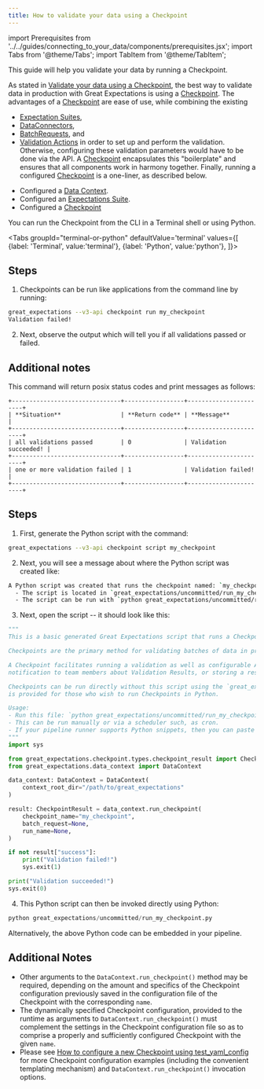 ```yaml
---
title: How to validate your data using a Checkpoint
---
```


import Prerequisites from '../../guides/connecting_to_your_data/components/prerequisites.jsx';
import Tabs from '@theme/Tabs';
import TabItem from '@theme/TabItem';

This guide will help you validate your data by running a Checkpoint.

As stated in [Validate your data using a Checkpoint](../../tutorials/getting_started/validate_your_data.md), the best way
to validate data in production with Great Expectations is using a [Checkpoint](../../reference/checkpoints_and_actions).
The advantages of a [Checkpoint](../../reference/checkpoints_and_actions) are ease of use, while combining the existing
- [Expectation Suites](../../reference/expectations/expectations),
- [DataConnectors](../../tutorials/getting_started/connect_to_data.md),
- [BatchRequests](../../reference/datasources#Batches), and
- [Validation Actions](../../reference/checkpoints_and_actions.md)
in order to set up and perform the validation.  Otherwise, configuring these validation parameters would have to be done
via the API.  A [Checkpoint](../../reference/checkpoints_and_actions) encapsulates this "boilerplate" and ensures that
all components work in harmony together.  Finally, running a configured
[Checkpoint](../../reference/checkpoints_and_actions) is a one-liner, as described below.

<Prerequisites>

- Configured a [Data Context](../../tutorials/getting_started/initialize_a_data_context.md).
- Configured an [Expectations Suite](../../tutorials/getting_started/create_your_first_expectations.md).
- Configured a [Checkpoint](./checkpoints/how_to_create_a_new_checkpoint)

</Prerequisites>

You can run the Checkpoint from the CLI in a Terminal shell or using Python.

<Tabs
  groupId="terminal-or-python"
  defaultValue='terminal'
  values={[
  {label: 'Terminal', value:'terminal'},
  {label: 'Python', value:'python'},
  ]}>
  <TabItem value="terminal">

Steps
-----

1. Checkpoints can be run like applications from the command line by running:

```bash
great_expectations --v3-api checkpoint run my_checkpoint
Validation failed!
```

2. Next, observe the output which will tell you if all validations passed or failed.

Additional notes
----------------

This command will return posix status codes and print messages as follows:

    +-------------------------------+-----------------+-----------------------+
    | **Situation**                 | **Return code** | **Message**           |
    +-------------------------------+-----------------+-----------------------+
    | all validations passed        | 0               | Validation succeeded! |
    +-------------------------------+-----------------+-----------------------+
    | one or more validation failed | 1               | Validation failed!    |
    +-------------------------------+-----------------+-----------------------+


</TabItem>
<TabItem value="python">

Steps
-----

1. First, generate the Python script with the command:

```bash
great_expectations --v3-api checkpoint script my_checkpoint
```

2. Next, you will see a message about where the Python script was created like:

```bash
A Python script was created that runs the checkpoint named: `my_checkpoint`
  - The script is located in `great_expectations/uncommitted/run_my_checkpoint.py`
  - The script can be run with `python great_expectations/uncommitted/run_my_checkpoint.py`
```

3. Next, open the script -- it should look like this:

```python
"""
This is a basic generated Great Expectations script that runs a Checkpoint.

Checkpoints are the primary method for validating batches of data in production and triggering any followup actions.

A Checkpoint facilitates running a validation as well as configurable Actions such as updating Data Docs, sending a
notification to team members about Validation Results, or storing a result in a shared cloud storage.

Checkpoints can be run directly without this script using the `great_expectations checkpoint run` command.  This script
is provided for those who wish to run Checkpoints in Python.

Usage:
- Run this file: `python great_expectations/uncommitted/run_my_checkpoint.py`.
- This can be run manually or via a scheduler such, as cron.
- If your pipeline runner supports Python snippets, then you can paste this into your pipeline.
"""
import sys

from great_expectations.checkpoint.types.checkpoint_result import CheckpointResult
from great_expectations.data_context import DataContext

data_context: DataContext = DataContext(
    context_root_dir="/path/to/great_expectations"
)

result: CheckpointResult = data_context.run_checkpoint(
    checkpoint_name="my_checkpoint",
    batch_request=None,
    run_name=None,
)

if not result["success"]:
    print("Validation failed!")
    sys.exit(1)

print("Validation succeeded!")
sys.exit(0)
```

4. This Python script can then be invoked directly using Python:
```python
python great_expectations/uncommitted/run_my_checkpoint.py
```
Alternatively, the above Python code can be embedded in your pipeline.

## Additional Notes

- Other arguments to the `DataContext.run_checkpoint()` method may be required, depending on the amount and specifics of
the Checkpoint configuration previously saved in the configuration file of the Checkpoint with the corresponding `name`.
- The dynamically specified Checkpoint configuration, provided to the runtime as arguments to `DataContext.run_checkpoint()`
must complement the settings in the Checkpoint configuration file so as to comprise a properly and sufficiently
configured Checkpoint with the given `name`.
- Please see [How to configure a new Checkpoint using test_yaml_config](./checkpoints/how_to_configure_a_new_checkpoint_using_test_yaml_config.md) for more Checkpoint configuration examples (including the convenient templating mechanism) and `DataContext.run_checkpoint()` invocation options.

</TabItem>
</Tabs>

